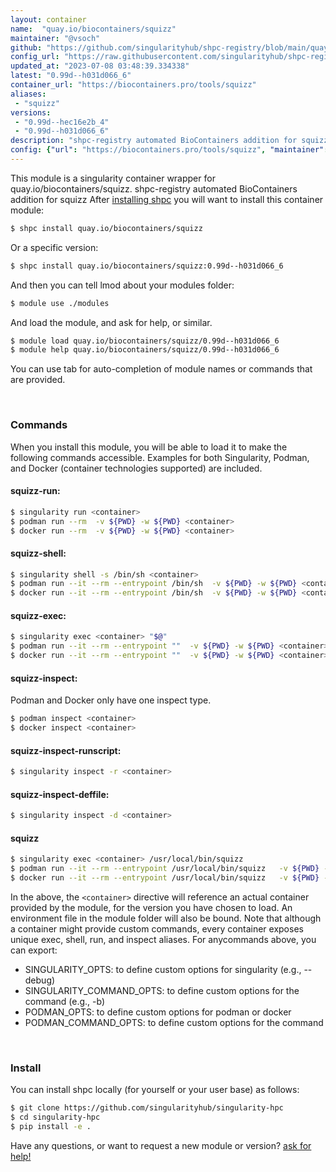 ```yaml
---
layout: container
name:  "quay.io/biocontainers/squizz"
maintainer: "@vsoch"
github: "https://github.com/singularityhub/shpc-registry/blob/main/quay.io/biocontainers/squizz/container.yaml"
config_url: "https://raw.githubusercontent.com/singularityhub/shpc-registry/main/quay.io/biocontainers/squizz/container.yaml"
updated_at: "2023-07-08 03:48:39.334338"
latest: "0.99d--h031d066_6"
container_url: "https://biocontainers.pro/tools/squizz"
aliases:
 - "squizz"
versions:
 - "0.99d--hec16e2b_4"
 - "0.99d--h031d066_6"
description: "shpc-registry automated BioContainers addition for squizz"
config: {"url": "https://biocontainers.pro/tools/squizz", "maintainer": "@vsoch", "description": "shpc-registry automated BioContainers addition for squizz", "latest": {"0.99d--h031d066_6": "sha256:416307e795dfcdb7ee2ed7fee33818ad3c02a8aa8a26af72037a7db914a72bf2"}, "tags": {"0.99d--hec16e2b_4": "sha256:6f7404af0d76b299fc46734e2a06099a5191433af30fd349e85b8acbcc4b38ab", "0.99d--h031d066_6": "sha256:416307e795dfcdb7ee2ed7fee33818ad3c02a8aa8a26af72037a7db914a72bf2"}, "docker": "quay.io/biocontainers/squizz", "aliases": {"squizz": "/usr/local/bin/squizz"}}
---
```


This module is a singularity container wrapper for quay.io/biocontainers/squizz.
shpc-registry automated BioContainers addition for squizz
After [installing shpc](#install) you will want to install this container module:


```bash
$ shpc install quay.io/biocontainers/squizz
```

Or a specific version:

```bash
$ shpc install quay.io/biocontainers/squizz:0.99d--h031d066_6
```

And then you can tell lmod about your modules folder:

```bash
$ module use ./modules
```

And load the module, and ask for help, or similar.

```bash
$ module load quay.io/biocontainers/squizz/0.99d--h031d066_6
$ module help quay.io/biocontainers/squizz/0.99d--h031d066_6
```

You can use tab for auto-completion of module names or commands that are provided.

<br>

### Commands

When you install this module, you will be able to load it to make the following commands accessible.
Examples for both Singularity, Podman, and Docker (container technologies supported) are included.

#### squizz-run:

```bash
$ singularity run <container>
$ podman run --rm  -v ${PWD} -w ${PWD} <container>
$ docker run --rm  -v ${PWD} -w ${PWD} <container>
```

#### squizz-shell:

```bash
$ singularity shell -s /bin/sh <container>
$ podman run --it --rm --entrypoint /bin/sh  -v ${PWD} -w ${PWD} <container>
$ docker run --it --rm --entrypoint /bin/sh  -v ${PWD} -w ${PWD} <container>
```

#### squizz-exec:

```bash
$ singularity exec <container> "$@"
$ podman run --it --rm --entrypoint ""  -v ${PWD} -w ${PWD} <container> "$@"
$ docker run --it --rm --entrypoint ""  -v ${PWD} -w ${PWD} <container> "$@"
```

#### squizz-inspect:

Podman and Docker only have one inspect type.

```bash
$ podman inspect <container>
$ docker inspect <container>
```

#### squizz-inspect-runscript:

```bash
$ singularity inspect -r <container>
```

#### squizz-inspect-deffile:

```bash
$ singularity inspect -d <container>
```


#### squizz

```bash
$ singularity exec <container> /usr/local/bin/squizz
$ podman run --it --rm --entrypoint /usr/local/bin/squizz   -v ${PWD} -w ${PWD} <container> -c " $@"
$ docker run --it --rm --entrypoint /usr/local/bin/squizz   -v ${PWD} -w ${PWD} <container> -c " $@"
```



In the above, the `<container>` directive will reference an actual container provided
by the module, for the version you have chosen to load. An environment file in the
module folder will also be bound. Note that although a container
might provide custom commands, every container exposes unique exec, shell, run, and
inspect aliases. For anycommands above, you can export:

 - SINGULARITY_OPTS: to define custom options for singularity (e.g., --debug)
 - SINGULARITY_COMMAND_OPTS: to define custom options for the command (e.g., -b)
 - PODMAN_OPTS: to define custom options for podman or docker
 - PODMAN_COMMAND_OPTS: to define custom options for the command

<br>

### Install

You can install shpc locally (for yourself or your user base) as follows:

```bash
$ git clone https://github.com/singularityhub/singularity-hpc
$ cd singularity-hpc
$ pip install -e .
```

Have any questions, or want to request a new module or version? [ask for help!](https://github.com/singularityhub/singularity-hpc/issues)